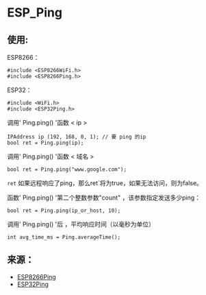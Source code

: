 # ESP_Ping
## 使用:
ESP8266：
```Arduino
#include <ESP8266WiFi.h>
#include <ESP8266Ping.h>
```
ESP32：
```Arduino
#include <WiFi.h>
#include <ESP32Ping.h>
```

调用' Ping.ping() '函数  < ip >
```Arduino
IPAddress ip (192, 168, 0, 1); // 要 ping 的ip
bool ret = Ping.ping(ip);
```

调用' Ping.ping() '函数  < 域名 >
```Arduino
bool ret = Ping.ping("www.google.com");
```

`ret` 如果远程响应了ping，那么ret`将为true，如果无法访问，则为false。

函数' Ping.ping() '第二个整数参数"count" ，该参数指定发送多少ping：
```Arduino
bool ret = Ping.ping(ip_or_host, 10);
```

调用' Ping.ping() '后 ，平均响应时间（以毫秒为单位）

```Arduino
int avg_time_ms = Ping.averageTime();
```



## 来源：
* [ESP8266Ping](https://github.com/dancol90/ESP8266Ping)
* [ESP32Ping](https://github.com/marian-craciunescu/ESP32Ping)